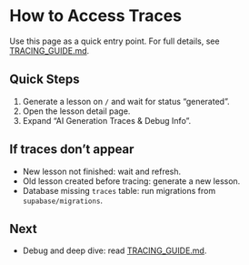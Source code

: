 # How to Access Traces

Use this page as a quick entry point. For full details, see [TRACING_GUIDE.md](./TRACING_GUIDE.md).

## Quick Steps
1. Generate a lesson on `/` and wait for status “generated”.
2. Open the lesson detail page.
3. Expand “AI Generation Traces & Debug Info”.

## If traces don’t appear
- New lesson not finished: wait and refresh.
- Old lesson created before tracing: generate a new lesson.
- Database missing `traces` table: run migrations from `supabase/migrations`.

## Next
- Debug and deep dive: read [TRACING_GUIDE.md](./TRACING_GUIDE.md).

